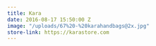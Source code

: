 ```yaml
---
title: Kara
date: 2016-08-17 15:50:00 Z
image: "/uploads/67%20-%20karahandbags@2x.jpg"
store-link: https://karastore.com
---
```


